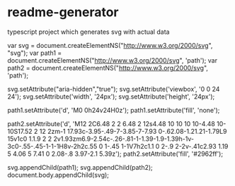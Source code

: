 # readme-generator
typescript project which generates svg with actual data

var svg = document.createElementNS("http://www.w3.org/2000/svg", "svg");
var path1 = document.createElementNS("http://www.w3.org/2000/svg", 'path');
var path2 = document.createElementNS("http://www.w3.org/2000/svg", 'path');

svg.setAttribute("aria-hidden","true");
svg.setAttribute('viewbox', '0 0 24 24');
svg.setAttribute('width', '24px');
svg.setAttribute('height', '24px');

path1.setAttribute('d', 'M0 0h24v24H0z');
path1.setAttribute('fill', 'none');

path2.setAttribute('d', 'M12 2C6.48 2 2 6.48 2 12s4.48 10 10 10 10-4.48 10-10S17.52 2 12 2zm-1 17.93c-3.95-.49-7-3.85-7-7.93 0-.62.08-1.21.21-1.79L9 15v1c0 1.1.9 2 2 2v1.93zm6.9-2.54c-.26-.81-1-1.39-1.9-1.39h-1v-3c0-.55-.45-1-1-1H8v-2h2c.55 0 1-.45 1-1V7h2c1.1 0 2-.9 2-2v-.41c2.93 1.19 5 4.06 5 7.41 0 2.08-.8 3.97-2.1 5.39z');
path2.setAttribute('fill', '#2962ff');

svg.appendChild(path1);
svg.appendChild(path2);
document.body.appendChild(svg);
